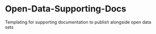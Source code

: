 # Open-Data-Supporting-Docs
Templating for supporting documentation to publish alongside open data sets
